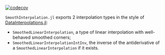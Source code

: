[![codecov](https://codecov.io/gh/SouthEndMusic/SmoothInterpolation.jl/branch/master/graph/badge.svg)](https://codecov.io/gh/SouthEndmusic/SmoothInterpolation.jl)

`SmoothInterpolation.jl` exports 2 interpolation types in the style of [DataInterpolations.jl](https://github.com/SciML/DataInterpolations.jl):

- `SmoothedLinearInterpolation`, a type of linear interpolation with well-behaved smoothed corners;
- `SmoothedLinearInterpolationIntInv`, the inverse of the antiderivative of a `SmoothedLinearInterpolation` if it exists.

